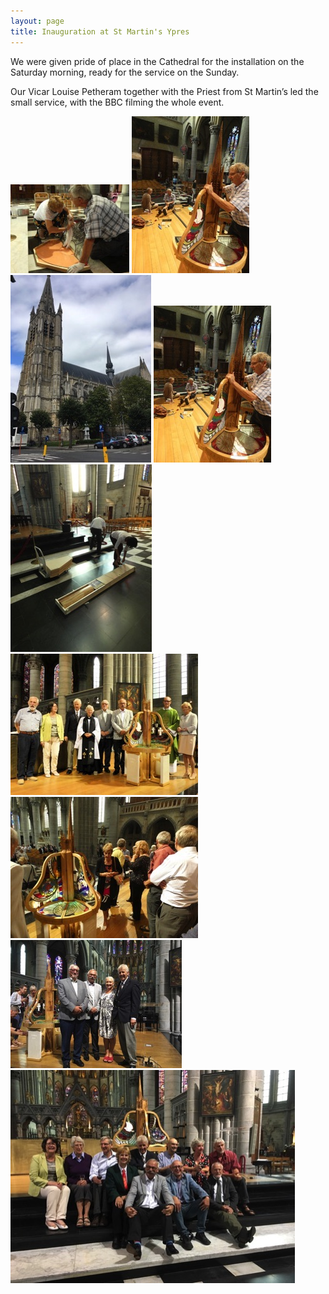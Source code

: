 ```yaml
---
layout: page
title: Inauguration at St Martin's Ypres
---
```


We were given pride of place in the Cathedral for the installation on the Saturday morning, ready for the service on the Sunday. 

Our Vicar Louise Petheram together with the Priest from St Martin’s led the small service, with the BBC filming the whole event.

![](/assets/images/st-martins-ypres/P1020068.jpg)
![](/assets/images/st-martins-ypres/P1020096.jpg)
![](/assets/images/st-martins-ypres/IMG_0652-1.jpg)
![](/assets/images/st-martins-ypres/P1020096-8.jpg)
![](/assets/images/st-martins-ypres/P1020052.jpg)
![](/assets/images/st-martins-ypres/P1020188-filtered.jpg)
![](/assets/images/st-martins-ypres/P1020194.jpg)
![](/assets/images/st-martins-ypres/IMG_0640-1.jpg)
![](/assets/images/st-martins-ypres/IMG_0624-1.jpg)
